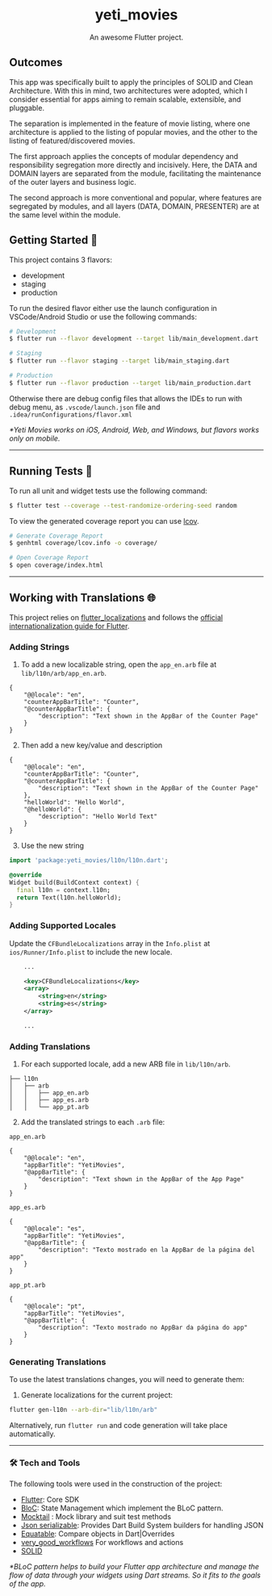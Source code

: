 <h1 align="center">yeti_movies</h1>


<p align="center">An awesome Flutter project.</p>

Outcomes
--------

This app was specifically built to apply the principles of SOLID and Clean Architecture. With this in mind, two architectures were adopted, which I consider essential for apps aiming to remain scalable, extensible, and pluggable.

The separation is implemented in the feature of movie listing, where one architecture is applied to the listing of popular movies, and the other to the listing of featured/discovered movies.

The first approach applies the concepts of modular dependency and responsibility segregation more directly and incisively. Here, the DATA and DOMAIN layers are separated from the module, facilitating the maintenance of the outer layers and business logic.

The second approach is more conventional and popular, where features are segregated by modules, and all layers (DATA, DOMAIN, PRESENTER) are at the same level within the module.

## Getting Started 🚀

This project contains 3 flavors:

- development
- staging
- production

To run the desired flavor either use the launch configuration in VSCode/Android Studio or use the following commands:

```sh
# Development
$ flutter run --flavor development --target lib/main_development.dart

# Staging
$ flutter run --flavor staging --target lib/main_staging.dart

# Production
$ flutter run --flavor production --target lib/main_production.dart
```

Otherwise there are debug config files that allows the IDEs to run with debug menu, as `.vscode/launch.json` file and `.idea/runConfigurations/flavor.xml`

_\*Yeti Movies works on iOS, Android, Web, and Windows, but flavors works only on mobile._

---

## Running Tests 🧪

To run all unit and widget tests use the following command:

```sh
$ flutter test --coverage --test-randomize-ordering-seed random
```

To view the generated coverage report you can use [lcov](https://github.com/linux-test-project/lcov).

```sh
# Generate Coverage Report
$ genhtml coverage/lcov.info -o coverage/

# Open Coverage Report
$ open coverage/index.html
```

---

## Working with Translations 🌐

This project relies on [flutter_localizations][flutter_localizations_link] and follows the [official internationalization guide for Flutter][internationalization_link].

### Adding Strings

1. To add a new localizable string, open the `app_en.arb` file at `lib/l10n/arb/app_en.arb`.

```arb
{
    "@@locale": "en",
    "counterAppBarTitle": "Counter",
    "@counterAppBarTitle": {
        "description": "Text shown in the AppBar of the Counter Page"
    }
}
```

2. Then add a new key/value and description

```arb
{
    "@@locale": "en",
    "counterAppBarTitle": "Counter",
    "@counterAppBarTitle": {
        "description": "Text shown in the AppBar of the Counter Page"
    },
    "helloWorld": "Hello World",
    "@helloWorld": {
        "description": "Hello World Text"
    }
}
```

3. Use the new string

```dart
import 'package:yeti_movies/l10n/l10n.dart';

@override
Widget build(BuildContext context) {
  final l10n = context.l10n;
  return Text(l10n.helloWorld);
}
```

### Adding Supported Locales

Update the `CFBundleLocalizations` array in the `Info.plist` at `ios/Runner/Info.plist` to include the new locale.

```xml
    ...

    <key>CFBundleLocalizations</key>
	<array>
		<string>en</string>
		<string>es</string>
	</array>

    ...
```

### Adding Translations

1. For each supported locale, add a new ARB file in `lib/l10n/arb`.

```
├── l10n
│   ├── arb
│   │   ├── app_en.arb
│   │   ├── app_es.arb
│   │   └── app_pt.arb
```

2. Add the translated strings to each `.arb` file:

`app_en.arb`

```arb
{
    "@@locale": "en",
    "appBarTitle": "YetiMovies",
    "@appBarTitle": {
        "description": "Text shown in the AppBar of the App Page"
    }
}
```

`app_es.arb`

```arb
{
    "@@locale": "es",
    "appBarTitle": "YetiMovies",
    "@appBarTitle": {
        "description": "Texto mostrado en la AppBar de la página del app"
    }
}
```

`app_pt.arb`

```arb
{
    "@@locale": "pt",
    "appBarTitle": "YetiMovies",
    "@appBarTitle": {
        "description": "Texto mostrado no AppBar da página do app"
    }
}
```

### Generating Translations

To use the latest translations changes, you will need to generate them:

1. Generate localizations for the current project:

```sh
flutter gen-l10n --arb-dir="lib/l10n/arb"
```

Alternatively, run `flutter run` and code generation will take place automatically.

---

### 🛠 Tech and Tools
The following tools were used in the construction of the project:

- [Flutter](https://flutter.dev/): Core SDK
- [BloC](https://pub.dev/packages/bloc): State Management which implement the BLoC pattern.
- [Mocktail](https://pub.dev/packages/mocktail) : Mock library and suit test methods
- [Json serializable](https://pub.dev/packages/json_serializable): Provides Dart Build System builders for handling JSON
- [Equatable](https://pub.dev/packages/equatable): Compare objects in Dart|Overrides
- [very_good_workflows](https://github.com/VeryGoodOpenSource/very_good_workflows) For workflows and actions
- [SOLID](https://en.wikipedia.org/wiki/SOLID)

_\*BLoC pattern helps to build your Flutter app architecture and manage the flow of data through your widgets using Dart streams. So it fits to the goals of the app._


[flutter_localizations_link]: https://api.flutter.dev/flutter/flutter_localizations/flutter_localizations-library.html
[internationalization_link]: https://flutter.dev/docs/development/accessibility-and-localization/internationalization